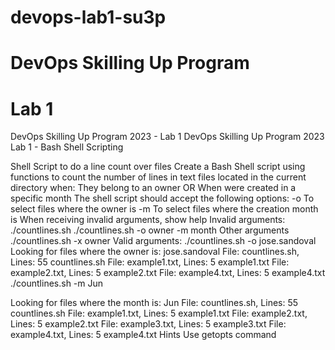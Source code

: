 # devops-lab1-su3p

# DevOps Skilling Up Program
# Lab 1

DevOps Skilling Up Program 2023 - Lab 1
DevOps Skilling Up Program 2023
Lab 1 - Bash Shell Scripting

Shell Script to do a line count over files
Create a Bash Shell script using functions to count the number of lines in text files located in the current directory when:
They belong to an owner OR
When were created in a specific month
The shell script should accept the following options:
-o <owner>
To select files where the owner is <owner>
-m <month>
To select files where the creation month is <month>
When receiving invalid arguments, show help
Invalid arguments:
./countlines.sh
./countlines.sh -o owner -m month
Other arguments
./countlines.sh -x owner
Valid arguments:
./countlines.sh -o jose.sandoval
Looking for files where the owner is: jose.sandoval
File: countlines.sh, Lines:       55 countlines.sh
File: example1.txt, Lines:        5 example1.txt
File: example2.txt, Lines:        5 example2.txt
File: example4.txt, Lines:        5 example4.txt
./countlines.sh -m Jun
     
Looking for files where the month is: Jun
File: countlines.sh, Lines:       55 countlines.sh
File: example1.txt, Lines:        5 example1.txt
File: example2.txt, Lines:        5 example2.txt
File: example3.txt, Lines:        5 example3.txt
File: example4.txt, Lines:        5 example4.txt
Hints
Use getopts command
